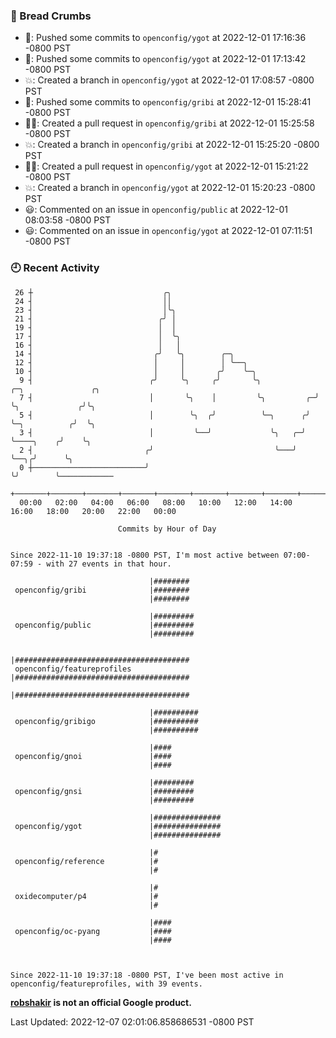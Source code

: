 ### 🍞 Bread Crumbs

 * 🚢: Pushed some commits to `openconfig/ygot` at 2022-12-01 17:16:36 -0800 PST
 * 🚢: Pushed some commits to `openconfig/ygot` at 2022-12-01 17:13:42 -0800 PST
 * 💥: Created a branch in `openconfig/ygot` at 2022-12-01 17:08:57 -0800 PST
 * 🚢: Pushed some commits to `openconfig/gribi` at 2022-12-01 15:28:41 -0800 PST
 * ✍🏼: Created a pull request in `openconfig/gribi` at 2022-12-01 15:25:58 -0800 PST
 * 💥: Created a branch in `openconfig/gribi` at 2022-12-01 15:25:20 -0800 PST
 * ✍🏼: Created a pull request in `openconfig/ygot` at 2022-12-01 15:21:22 -0800 PST
 * 💥: Created a branch in `openconfig/ygot` at 2022-12-01 15:20:23 -0800 PST
 * 😃: Commented on an issue in `openconfig/public` at 2022-12-01 08:03:58 -0800 PST
 * 😃: Commented on an issue in `openconfig/ygot` at 2022-12-01 07:11:51 -0800 PST

### 🕘 Recent Activity
```
 26 ┼                             ╭╮
 24 ┤                             ││
 23 ┤                             │╰╮
 21 ┤                            ╭╯ │
 19 ┤                            │  │
 17 ┤                            │  ╰╮
 16 ┤                            │   │
 14 ┤                           ╭╯   ╰╮        ╭─╮
 12 ┤                           │     │        │ ╰──╮
 10 ┤                           │     │       ╭╯    ╰─╮
  9 ┤                          ╭╯     ╰╮     ╭╯       ╰╮            ╭─╮               ╭╮
  7 ┤                          │       ╰╮    │         ╰╮         ╭─╯ ╰╮             ╭╯╰╮
  5 ┤                          │        ╰╮  ╭╯          ╰─╮      ╭╯    ╰─╮          ╭╯  ╰╮
  3 ┤                          │         ╰──╯             ╰╮   ╭─╯       ╰────╮    ╭╯    ╰╮
  2 ┤                         ╭╯                           ╰───╯              ╰──╮╭╯      ╰╮
  0 ┼─────────────────────────╯                                                  ╰╯        ╰────────────
    +───────+───────+───────+───────+───────+───────+───────+───────+───────+───────+───────+───────+────
  00:00   02:00   04:00   06:00   08:00   10:00   12:00   14:00   16:00   18:00   20:00   22:00   00:00   

						Commits by Hour of Day


Since 2022-11-10 19:37:18 -0800 PST, I'm most active between 07:00-07:59 - with 27 events in that hour.

```



```
                               |########
 openconfig/gribi              |########
                               |########

                               |#########
 openconfig/public             |#########
                               |#########

                               |#######################################
 openconfig/featureprofiles    |#######################################
                               |#######################################

                               |##########
 openconfig/gribigo            |##########
                               |##########

                               |####
 openconfig/gnoi               |####
                               |####

                               |#########
 openconfig/gnsi               |#########
                               |#########

                               |###############
 openconfig/ygot               |###############
                               |###############

                               |#
 openconfig/reference          |#
                               |#

                               |#
 oxidecomputer/p4              |#
                               |#

                               |####
 openconfig/oc-pyang           |####
                               |####



Since 2022-11-10 19:37:18 -0800 PST, I've been most active in openconfig/featureprofiles, with 39 events.

```
**[robshakir](mailto:robjs@google.com) is not an official Google product.**  


Last Updated: 2022-12-07 02:01:06.858686531 -0800 PST
